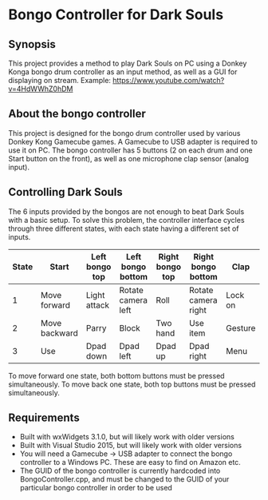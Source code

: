 # Bongo Controller for Dark Souls

## Synopsis

This project provides a method to play Dark Souls on PC using a Donkey Konga bongo drum controller
as an input method, as well as a GUI for displaying on stream. Example: https://www.youtube.com/watch?v=4HdWWhZ0hDM

## About the bongo controller

This project is designed for the bongo drum controller used by various Donkey Kong Gamecube games. A Gamecube to USB
adapter is required to use it on PC. The bongo controller has 5 buttons (2 on each drum and one Start button on the front),
as well as one microphone clap sensor (analog input).

## Controlling Dark Souls

The 6 inputs provided by the bongos are not enough to beat Dark Souls with a basic setup. To solve this problem, the
controller interface cycles through three different states, with each state having a different set of inputs.

| State | Start         | Left bongo top | Left bongo bottom  | Right bongo top | Right bongo bottom   | Clap    |
|-------|---------------|----------------|--------------------|-----------------|----------------------|---------|
| 1     | Move forward  | Light attack   | Rotate camera left | Roll            | Rotate camera right  | Lock on |
| 2     | Move backward | Parry          | Block              | Two hand        | Use item             | Gesture |
| 3     | Use           | Dpad down      | Dpad left          | Dpad up         | Dpad right           | Menu    |

To move forward one state, both bottom buttons must be pressed simultaneously. To move back one state, both top
buttons must be pressed simultaneously.

## Requirements

* Built with wxWidgets 3.1.0, but will likely work with older versions
* Built with Visual Studio 2015, but will likely work with older versions
* You will need a Gamecube -> USB adapter to connect the bongo controller to a Windows PC. These are easy to find on Amazon etc.
* The GUID of the bongo controller is currently hardcoded into BongoController.cpp, and must be changed to the GUID of your
particular bongo controller in order to be used